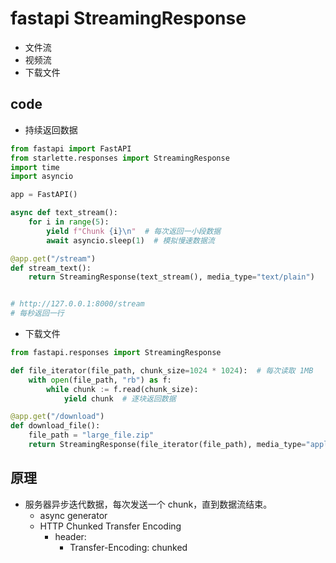 # fastapi StreamingResponse 
+ 文件流
+ 视频流
+ 下载文件
## code

+ 持续返回数据
```python
from fastapi import FastAPI
from starlette.responses import StreamingResponse
import time
import asyncio

app = FastAPI()

async def text_stream():
    for i in range(5):
        yield f"Chunk {i}\n"  # 每次返回一小段数据
        await asyncio.sleep(1)  # 模拟慢速数据流

@app.get("/stream")
def stream_text():
    return StreamingResponse(text_stream(), media_type="text/plain")


# http://127.0.0.1:8000/stream
# 每秒返回一行
```

+ 下载文件
```python
from fastapi.responses import StreamingResponse

def file_iterator(file_path, chunk_size=1024 * 1024):  # 每次读取 1MB
    with open(file_path, "rb") as f:
        while chunk := f.read(chunk_size):
            yield chunk  # 逐块返回数据

@app.get("/download")
def download_file():
    file_path = "large_file.zip"
    return StreamingResponse(file_iterator(file_path), media_type="application/octet-stream", headers={"Content-Disposition": "attachment; filename=large_file.zip"})

```

## 原理
+ 服务器异步迭代数据，每次发送一个 chunk，直到数据流结束。
    + async generator
    + HTTP Chunked Transfer Encoding
        + header: 
            + Transfer-Encoding: chunked